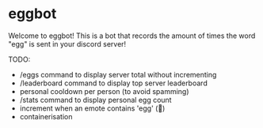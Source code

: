 # eggbot

Welcome to eggbot! This is a bot that records the amount of times the word "egg" is sent in your discord server!

TODO:
- /eggs command to display server total without incrementing
- /leaderboard command to display top server leaderboard
- personal cooldown per person (to avoid spamming)
- /stats command to display personal egg count
- increment when an emote contains 'egg' (:eggplant:)
- containerisation